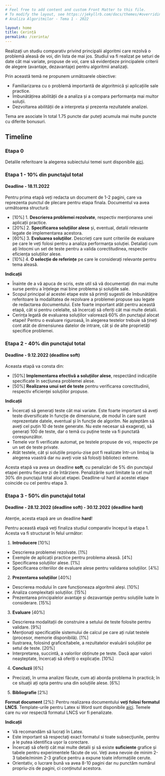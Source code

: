 ```yaml
---
# Feel free to add content and custom Front Matter to this file.
# To modify the layout, see https://jekyllrb.com/docs/themes/#overriding-theme-defaults
# Analiza Algoritmilor - Tema 1 - 2022

layout: home
title: Cerință 
permalink: /cerinta/
---
```


Realizați un studiu comparativ privind principalii algoritmi care rezolvă o problemă aleasă de voi, din lista de mai jos. Studiul va fi realizat pe seturi de date cât mai variate, propuse de voi, care să evidențieze principalele criterii de alegere (avantaje, dezavantaje) pentru algoritmii analizați. 

Prin această temă ne propunem următoarele obiective:

- Familiarizarea cu o problemă importantă de algoritmică și aplicațiile sale practice.
- Îmbunătățirea abilității de a analiza și a compara performanța mai multor soluții.
- Dezvoltarea abilității de a interpreta și prezenta rezultatele analizei.

Tema are asociate în total 1.75 puncte dar puteți acumula mai multe puncte cu diferite bonusuri. 

## Timeline

### Etapa 0

Detalile referitoare la alegerea subiectului temei sunt disponibile <a href="./trimitere">aici</a>.
<!-- Înscrieți-vă opțiunile de probleme, respectiv algoritmi preferate în acest formular [TODO]. Tema va fi alocată folosind  -->
<!-- un script automat, în funcție de ordinea completării formularului și opțiunile alese. -->

### Etapa 1 - 10% din punctajul total
#### Deadline - 18.11.2022 

Pentru prima etapă veți redacta un document de 1-2 pagini, care va reprezenta punctul de plecare pentru etapa finala. Documentul va avea următoarea structură:


- [10%] 1. **Descrierea problemei rezolvate**, respectiv menționarea unei aplicații practice.
- [20%] 2. **Specificarea soluțiilor alese** și, eventual, detalii relevante legate de implementarea acestora.
- [60%] 3. **Evaluarea soluțiilor**.
Descrieți care sunt criteriile de evaluare pe care le veți folosi pentru a analiza performanța soluției. 
Detaliați cum ați întocmi un set de teste pentru a valida corectitudinea, respectiv eficiența soluțiilor alese.
- [10%] 4. **O selecție de referințe** pe care le considerați relevante pentru tema aleasă.

**Indicații**

- Înainte de a vă apuca de scris, este util să vă documentați din mai multe surse pentru a înțelege mai bine problema și soluțiile sale.
- Scopul principal al acestei etape este să primiți sugestii de îmbunătățire referitoare la modalitatea de rezolvare a problemei propuse sau legate de redactarea documentului. Este foarte important atât pentru această etapă, cât si pentru celelalte, să încercați să oferiți cât mai multe detalii.
- Cerința legată de evaluarea soluțiilor valorează 60% din punctajul alocat etapei! Pentru o evaluare riguroasă, în alegerea testelor trebuie să țineți cont atât de dimensiunea datelor de intrare, cât și de alte proprietăți specifice problemei.

### Etapa 2 - 40% din punctajul total

#### Deadline - 9.12.2022 (deadline soft)

Aceasta etapă va consta din:

- [50%] **Implementarea efectivă a soluțiilor alese**, respectând indicațiile specificate în secțiunea problemei alese.
- [50%] **Realizarea unui set de teste** pentru verificarea corectitudinii, respectiv eficienței soluțiilor propuse.

**Indicații**

- Încercați să generați teste cât mai variate. Este foarte important să aveți teste diversificate în funcție de dimensiune, de modul în care sunt reprezentate datele, eventual și în funcție de algoritm. Ne așteptăm să aveți cel puțin 10 de teste generate. Nu este necesar să exagerați, să generați 100 de teste, dar o temă cu puține teste va fi punctată corespunzător.
- Temele vor fi verificate automat, pe testele propuse de voi, respectiv pe un set de teste private.
- Atât testele, cât și soluțiile propriu-zise pot fi realizate într-un limbaj la alegerea voastră dar nu aveți voie să folosiți biblioteci externe.

Acesta etapă va avea un deadline **soft**, cu penalizări de 5% din punctajul etapei pentru fiecare zi de întârziere. Penalizările sunt limitate la cel mult 30% din punctajul total alocat etapei. Deadline-ul hard al acestei etape coincide cu cel pentru etapa 3.

### Etapa 3 - 50% din punctajul total
#### Deadline - 28.12.2022 (deadline soft) - 30.12.2022 (deadline hard)

Atenție, acesta etapă are un deadline **hard**!

Pentru această etapă veți finaliza studiul comparativ început la etapa 1. Acesta va fi structurat în felul următor:

1. **Introducere** [10%]
- Descrierea problemei rezolvate. [1%]
- Exemple de aplicații practice pentru problema aleasă. [4%]
- Specificarea soluțiilor alese. [1%]
- Specificarea criteriilor de evaluare alese pentru validarea soluțiilor. [4%]
2. **Prezentarea soluțiilor** [40%]
- Descrierea modului în care funcționeaza algoritmii aleși. [10%]
- Analiza complexitații soluțiilor. [15%]
- Prezentarea principalelor avantaje și dezavantaje pentru soluțiile luate în considerare. [15%]
3. **Evaluare** [40%]
- Descrierea modalitații de construire a setului de teste folosite pentru validare. [9%]
- Menționați specificațiile sistemului de calcul pe care ați rulat testele (procesor, memorie disponibilă). [1%]
- Ilustrarea, folosind grafice/tabele, a rezultatelor evaluării soluțiilor pe setul de teste. [20%]
- Interpretarea, succintă, a valorilor obținute pe teste. Dacă apar valori neașteptate, încercați să oferiți o explicație. [10%]
4. **Concluzii** [6%]
  - Precizați, în urma analizei făcute, cum ați aborda problema în practică; în ce situații ați opta pentru una din soluțiile alese. [6%]
5. **Bibliografie** [2%]

**Format document** [2%]:
Pentru realizarea documentului **veți folosi formatul LNCS**. Template-urile pentru Latex si Word sunt 
disponibile [aici](https://www.springer.com/computer/lncs?SGWID=0-164-6-793341-0). 
Temele care nu vor respectă formatul LNCS vor fi penalizate.

**Indicații**
- Vă recomandăm să lucrați în Latex.
- Este important să respectaţi exact formatul si toate subsecţiunile, pentru a le putea identifica uşor la corectare.
- Încercați să oferiți cât mai multe detalii și să existe **suficiente** grafice și tabele pentru experimentele făcute de voi.
Veți avea nevoie de minim 2-3 tabele/minim 2-3 grafice pentru a expune toate informațiile cerute.
- Orientativ, o lucrare bună va avea 8-10 pagini dar nu punctăm numărul propriu-zis de pagini, ci conținutul acestora.

